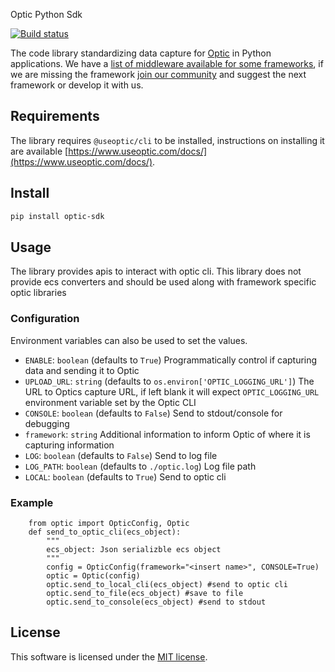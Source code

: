 Optic Python Sdk

<!-- Badges -->
[![Build status](https://github.com/silentninja/optic-python/actions/workflows/run_tests.yml/badge.svg)](https://github.com/silentninja/optic-python/actions/workflows/run_tests.yml)

The code library standardizing data capture for [Optic](https://www.useoptic.com) in Python applications. We have a [list of middleware available for some frameworks](https://github.com/silentninja/optic-python), if we are missing the framework [join our community](https://useoptic.com/docs/community/) and suggest the next framework or develop it with us.

## Requirements

The library requires `@useoptic/cli` to be installed, instructions on installing it are available [https://www.useoptic.com/docs/](https://www.useoptic.com/docs/).

## Install

```sh
pip install optic-sdk
```

## Usage

The library provides apis to interact with optic cli. This library does not provide ecs converters and should be used
along with framework specific optic libraries

### Configuration

Environment variables can also be used to set the values.

- `ENABLE`: `boolean` (defaults to `True`) Programmatically control if capturing data and sending it to Optic
- `UPLOAD_URL`: `string` (defaults to `os.environ['OPTIC_LOGGING_URL']`) The URL to Optics capture URL, if left blank it
  will expect `OPTIC_LOGGING_URL` environment variable set by the Optic CLI
- `CONSOLE`: `boolean` (defaults to `False`) Send to stdout/console for debugging
- `framework`: `string`  Additional information to inform Optic of where it is capturing information
- `LOG`: `boolean` (defaults to `False`) Send to log file
- `LOG_PATH`: `boolean` (defaults to `./optic.log`) Log file path
- `LOCAL`: `boolean` (defaults to `True`) Send to optic cli

### Example

        from optic import OpticConfig, Optic
        def send_to_optic_cli(ecs_object):
            """
            ecs_object: Json serializble ecs object
            """
            config = OpticConfig(framework="<insert name>", CONSOLE=True)
            optic = Optic(config)
            optic.send_to_local_cli(ecs_object) #send to optic cli
            optic.send_to_file(ecs_object) #save to file
            optic.send_to_console(ecs_object) #send to stdout

## License
This software is licensed under the [MIT license](../LICENSE).
